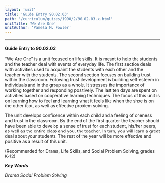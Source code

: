 ```yaml
---
layout: 'unit'
title: 'Guide Entry 90.02.03'
path: '/curriculum/guides/1990/2/90.02.03.x.html'
unitTitle: 'We Are One'
unitAuthor: 'Pamela M. Fowler'
---
```


<body>
<hr/>
 <h4>
  Guide Entry to 90.02.03:
 </h4>
 “We Are One” is a unit focused on life skills. It is meant to help the students and the teacher deal with events of everyday life. The first section deals with activities used to acquaint the students with each other and the teacher with the students. The second section focuses on building trust within the classroom. Following trust development is building self-esteem in individuals and in the group as a whole. It stresses the importance of working together and responding positively. The last ten days are spent on activities based on cooperative learning techniques. The focus of this unit is on learning how to feel and learning what it feels like when the shoe is on the other foot, as well as effective problem solving.
 <p>
  The unit develops confidence within each child and a feeling of oneness and trust in the classroom. By the end of the first quarter the teacher should have been able to develop a sense of trust for each student, his/her peers, as well as the entire class and you, the teacher. In turn, you will learn a great deal about your students. The rest of the year will be more effective and positive as a result of this unit.
 </p>
 <p>
  (Recommended for Drama, Life Skills, and Social Problem Solving, grades K-12)
 </p>
<p>
  <b>
   <i>
    Key Words
   </i>
  </b>
  <br/>
 </p>
 <p>
  <i>
   Drama Social Problem Solving
  </i>
 </p>

</body>
